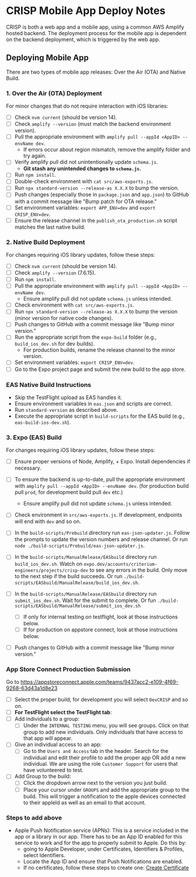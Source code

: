 # CRISP Mobile App Deploy Notes

CRISP is both a web app and a mobile app, using a common AWS Amplify hosted backend. The deployment process for the mobile app is dependent on the backend deployment, which is triggered by the web app.

## Deploying Mobile App

There are two types of mobile app releases: Over the Air (OTA) and Native Build.

### 1. Over the Air (OTA) Deployment

For minor changes that do not require interaction with iOS libraries:

- [ ] Check `nvm current` (should be version 14).
- [ ] Check `amplify --version` (must match the backend environment version).
- [ ] Pull the appropriate environment with `amplify pull --appId <AppID> --envName dev`.
  - If errors occur about region mismatch, remove the amplify folder and try again.
- [ ] Verify amplify pull did not unintentionally update `schema.js`.
  - **Git stash any unintended changes to `schema.js`.**
- [ ] Run `npm install`.
- [ ] Double-check environment with `cat src/aws-exports.js`.
- [ ] Run `npx standard-version --release-as X.X.X` to bump the version.
- [ ] Push changes (especially those in `package.json` and `app.json`) to GitHub with a commit message like "Bump patch for OTA release."
- [ ] Set environment variables: `export APP_ENV=dev` and `export CRISP_ENV=dev`.
- [ ] Ensure the release channel in the `publish_ota_production.sh` script matches the last native build.

### 2. Native Build Deployment

For changes requiring iOS library updates, follow these steps:

- [ ] Check `nvm current` (should be version 14).
- [ ] Check `amplify --version` (7.6.15).
- [ ] Run `npm install`.
- [ ] Pull the appropriate environment with `amplify pull --appId <AppID> --envName dev`.
  - Ensure amplify pull did not update `schema.js` unless intended.
- [ ] Check environment with `cat src/aws-exports.js`.
- [ ] Run `npx standard-version --release-as X.X.X` to bump the version (minor version for native code changes).
- [ ] Push changes to GitHub with a commit message like "Bump minor version."
- [ ] Run the appropriate script from the `expo-build` folder (e.g., `build_ios_dev.sh` for dev builds).
  - For production builds, rename the release channel to the minor version.
- [ ] Set environment variables: `export CRISP_ENV=dev`.
- [ ] Go to the Expo project page and submit the new build to the app store.

### EAS Native Build Instructions

- Skip the TestFlight upload as EAS handles it.
- Ensure environment variables in `eas.json` and scripts are correct.
- Run `standard-version` as described above.
- Execute the appropriate script in `build-scripts` for the EAS build (e.g., `eas-build-ios-dev.sh`).

### 3. Expo (EAS) Build

For changes requiring iOS library updates, follow these steps:

- [ ] Ensure proper versions of Node, Amplify, + Expo. Install dependencies if necessary.

- [ ] To ensure the backend is up-to-date, pull the appropriate environment with `amplify pull --appId <AppID> --envName dev`. (for production build pull `prod`, for development build pull `dev` etc.)
  - Ensure amplify pull did not update `schema.js` unless intended.

- [ ] Check environment in `src/aws-exports.js`. If development, endpoints will end with `dev` and so on.

- [ ] In the `build-scripts/Prebuild` directory run `eas-json-updater.js`. Follow the prompts to update the version numbers and release channel. Or run `node ./build-scripts/Prebuild/eas-json-updater.js`.

- [ ] In the `build-scripts/ManualRelease/EASbuild` directory run `build_ios_dev.sh`. Watch on `expo.dev/accounts/criterium-engineers/projects/crisp-dev` to see any errors in the build. Only move to the next step if the build succeeds. Or run `./build-scripts/EASbuild/ManualRelease/build_ios_dev.sh`.

- [ ] In the `build-scripts/ManualRelease/EASbuild` directory run `submit_ios_dev.sh`. Wait for the submit to complete. Or fun `./build-scripts/EASbuild/ManualRelease/submit_ios_dev.sh`

  - [ ] If only for internal testing on testflight, look at those instructions below.
  - [ ] If for production on appstore connect, look at those instructions below.

- [ ] Push changes to GitHub with a commit message like "Bump minor version."

### App Store Connect Production Submission

Go to <https://appstoreconnect.apple.com/teams/9437acc2-e109-4f69-9268-63d43a1d8e23>

- [ ] Select the proper build, for development you will select `DevCRISP` and so on.
- [ ] **For TestFlight select the TestFlight tab**:
- [ ] Add individuals to a group:
  - [ ] Under the `INTERNAL TESTING` menu, you will see groups. Click on that group to add new individuals. Only individuals that have access to that app will appear.
- [ ] Give an individual access to an app:
  - [ ] Go to the `Users and Access` tab in the header. Search for the individual and edit their profile to add the proper app OR add a new individual. We are using the role `Customer Support` for users that have volunteered to test.
- [ ] Add Group to the build:
  - [ ] Click the dropdown arrow next to the version you just build.
  - [ ] Place your cursor under `GROUPS` and add the appropriate group to the build. This will trigger a notification to the apple devices connected to their appleId as well as an email to that account.

### Steps to add above

- Apple Push Notification service (APNs): This is a service included in the app or a library in our app. There has to be an App ID enabled for this service to work and for the app to properly submit to Apple. Do this by:
  - going to Apple Developer, under Certificates, Identifiers & Profiles, select Identifiers.
  - Locate the App ID and ensure that Push Notifications are enabled.
  - If no certificates, follow these steps to create one: [Create Certificate](https://developer.apple.com/help/account/create-certificates/create-a-certificate-signing-request)
